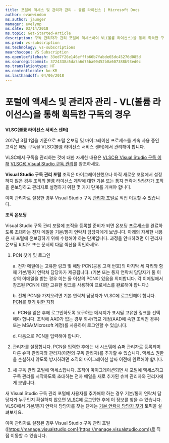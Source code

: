 ```yaml
---
title: 포털에 액세스 및 관리자 관리 - 볼륨 라이선스 | Microsoft Docs
author: evanwindom
ms.author: jaunger
manager: evelynp
ms.date: 03/14/2018
ms.topic: Get-Started-Article
description: 구독 관리자가 관리 포털에 액세스하여 VL(볼륨 라이선스)을 통해 획득한 구독을 관리할 수 있는 방법을 알아봅니다.
ms.prod: vs-subscription
ms.technology: vs-subscriptions
mearchscope: VS Subscription
ms.openlocfilehash: 33ed7f26e146efffb66b7fabde65dc45276d085d
ms.sourcegitcommit: 3724338a5da5a6d75ba00452b0a607388b93ed0c
ms.translationtype: HT
ms.contentlocale: ko-KR
ms.lasthandoff: 04/06/2018
---
```

# <a name="accessing-the-portal-and-managing-administrators---for-subscriptions-acquired-through-volume-licensing-vl"></a>포털에 액세스 및 관리자 관리 - VL(볼륨 라이선스)을 통해 획득한 구독의 경우

**VLSC(볼륨 라이선스 서비스 센터)**

2017년 3월 1일을 기준으로 포털 온보딩 및 마이그레이션 프로세스를 계속 사용 중인 고객은 해당 구독을 VLSC(볼륨 라이선스 서비스 센터)에서 관리해야 합니다. 

VLSC에서 구독을 관리하는 것에 대한 자세한 내용은 [VLSC용 Visual Studio 구독 이해](https://www.visualstudio.com/wp-content/uploads/2016/11/Understanding-Visual-Studio-Subscriptions-Administration-Guide-for-VLSC.pdf)
[VLSC용 Visual Studio 구독 관리](https://www.visualstudio.com/wp-content/uploads/2016/11/Managing-Visual-Studio-Subscriptions-Administration-Guide-for-VLSC.pdf)를 참조하세요.

**Visual Studio 구독 관리 포털** 조직은 마이그레이션했으나 아직 새로운 포털에서 설정하지 않은 경우 조직의 볼륨 라이선스 계약에 대한 기본 또는 통지 연락처 담당자가 조직을 온보딩하고 관리자로 설정하기 위한 몇 가지 단계를 거쳐야 합니다. 

이미 관리자로 설정한 경우 Visual Studio 구독 [관리자 포털](https://manage.visualstudio.com/)로 직접 이동할 수 있습니다.

**조직 온보딩**

Visual Studio 구독 관리 포털에 조직을 등록할 준비가 되면 온보딩 프로세스를 완료하도록 초대하는 전자 메일을 기본/통지 연락처 담당자에게 보냅니다. 아래의 자세한 내용은 새 포털에 온보딩하기 위해 수행해야 하는 단계입니다. 과정을 안내하려면 이 관리자 온보딩 비디오 또는 문서의 다음 섹션을 확인하세요. 

1.  PCN 찾기 및 로그인

     a. 전자 메일에는 고유한 링크 및 해당 PCN(공용 고객 번호)의 마지막 세 자리와 함께 기본/통지 연락처 담당자가 제공됩니다.  (기본 또는 통지 연락처 담당자가 둘 이상의 이메일을 받는 경우 이는 둘 이상의 PCN이 있음을 의미합니다. 각 이메일에서 참조된 PCN에 대한 고유한 링크를 사용하여 프로세스를 완료해야 합니다.)

     b. 전체 PCN을 가져오려면 기본 연락처 담당자가 VLSC에 로그인해야 합니다. [PCN를 찾기 위한 지침](/find-pcn/) 

     c. PCN을 얻은 후에 로그인하도록 요구하는 메시지가 표시될 고유한 링크를 선택해야 합니다. 조직에 AAD가 없는 경우 회사/학교 계정(AAD에 속한 조직인 경우) 또는 MSA(Microsoft 계정)를 사용하여 로그인할 수 있습니다. 

     d. 다음으로 PCN을 입력해야 합니다. 

2.  관리자를 설정합니다.  PCN을 입력한 후에는 새 시스템에 슈퍼 관리자로 등록되며 다른 슈퍼 관리자와 관리자(이전의 구독 관리자)를 추가할 수 있습니다. 액세스 권한을 손실하지 않도록 방지하려면 조직의 마이그레이션 날짜 이전에 완료해야 합니다. 

3.  새 구독 관리 포털에 액세스합니다. 조직이 마이그레이션되면 새 포털에 액세스하고 구독 관리를 시작하도록 초대하는 전자 메일을 새로 추가된 슈퍼 관리자와 관리자에게 보냅니다.  

새 Visual Studio 구독 관리 포털에 사용자를 추가해야 하는 경우 기본/통지 연락처 담당자가 누구인지 확실하지 않으면 [VLSC](https://www.microsoft.com/Licensing/servicecenter/default.aspx)에 로그인한 후에 이 정보를 찾을 수 있습니다. VLSC에서 기본/통지 연락처 담당자를 찾는 단계는 [기본 연락처 담당자 찾기](/find-primary-contact/) 토픽을 살펴보세요.

이미 관리자로 설정된 경우 Visual Studio 구독 관리 포털([https://manage.visualstudio.com](https://manage.visualstudio.com))로 직접 이동할 수 있습니다. 
